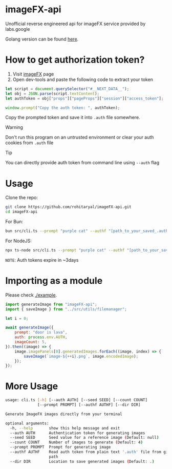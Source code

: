 # imageFX-api
Unofficial reverse engineered api for imageFX service provided by labs.google

Golang version can be found [here](https://github.com/rohitaryal/imageGO).

# How to get authorization token?
1. Visit [imageFX](https://labs.google/fx/tools/image-fx) page
2. Open dev-tools and paste the following code to extract your token

```javascript
let script = document.querySelector("#__NEXT_DATA__");
let obj = JSON.parse(script.textContent);
let authToken = obj["props"]["pageProps"]["session"]["access_token"];

window.prompt("Copy the auth token: ", authToken);
```

Copy the prompted token and save it into `.auth` file somewhere.

> [!WARNING]
> Don't run this program on an untrusted environment or clear your auth cookies
> from `.auth` file

> [!TIP]
> You can directly provide auth token from command line using `--auth` flag

# Usage
Clone the repo:

```bash
git clone https://github.com/rohitaryal/imageFX-api.git
cd imageFX-api
```

For Bun:
```bash
bun src/cli.ts --prompt "purple cat" --authf "[path_to_your_saved_.auth_file]"
```

For NodeJS:
```bash
npx ts-node src/cli.ts --prompt "purple cat" --authf "[path_to_your_saved_.auth_file]"
```

`NOTE`: Auth tokens expire in ~3days

# Importing as a module
Please check [./example](./example).

```javascript
import generateImage from "imageFX-api";
import { saveImage } from "../src/utils/filemanager";

let i = 0;

await generateImage({
    prompt: "door is lava",
    auth: process.env.AUTH,
    imageCount: 5,
}).then((image) => {
    image.imagePanels[0].generatedImages.forEach((image, index) => {
        saveImage(`image-${++i}.png`, image.encodedImage);
    });
});
```

# More Usage
```bash
usage: cli.ts [-h] [--auth AUTH] [--seed SEED] [--count COUNT]
              [--prompt PROMPT] [--authf AUTHF] [--dir DIR]

Generate ImageFX images directly from your terminal

optional arguments:
  -h, --help       show this help message and exit
  --auth AUTH      Authentication token for generating images
  --seed SEED      Seed value for a reference image (Default: null)
  --count COUNT    Number of images to generate (Default: 4)
  --prompt PROMPT  Prompt for generating image
  --authf AUTHF    Read auth token from plain text '.auth' file from given
                   path
  --dir DIR        Location to save generated images (Default: .)

```

